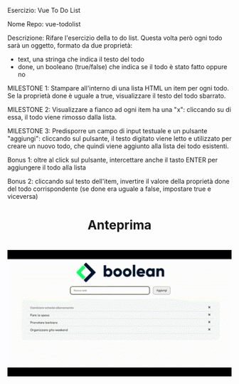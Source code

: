 Esercizio: Vue To Do List

Nome Repo: vue-todolist

Descrizione:
Rifare l'esercizio della to do list.
Questa volta però ogni todo sarà un oggetto, formato da due proprietà:
- text, una stringa che indica il testo del todo
- done, un booleano (true/false) che indica se il todo è stato fatto oppure no

MILESTONE 1:
Stampare all'interno di una lista HTML un item per ogni todo.
Se la proprietà done è uguale a true, visualizzare il testo del todo sbarrato.

MILESTONE 2:
Visualizzare a fianco ad ogni item ha una "x": cliccando su di essa, il todo viene rimosso dalla lista.

MILESTONE 3:
Predisporre un campo di input testuale e un pulsante "aggiungi": cliccando sul pulsante, il testo digitato viene letto e utilizzato per creare un nuovo todo, che quindi viene aggiunto alla lista dei todo esistenti.

Bonus 1: oltre al click sul pulsante, intercettare anche il tasto ENTER per aggiungere il todo alla lista

Bonus 2: cliccando sul testo dell'item, invertire il valore della proprietà done del todo corrispondente (se done era uguale a false, impostare true e viceversa)

<h1 align="center">Anteprima<h1>
<div align="center"><img src="Anteprima.gif" width="800">
